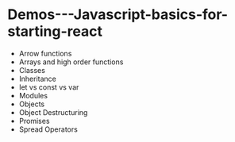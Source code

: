 # Demos---Javascript-basics-for-starting-react

- Arrow functions
- Arrays and high order functions
- Classes
- Inheritance
- let vs const vs var
- Modules
- Objects
- Object Destructuring
- Promises
- Spread Operators
